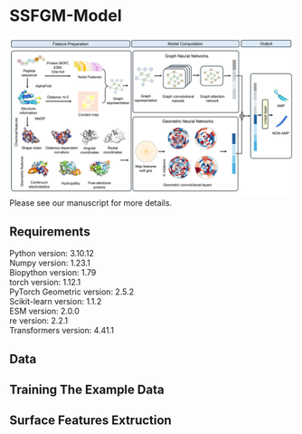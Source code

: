 # SSFGM-Model
![image](https://github.com/ggcameronnogg/SSFGM-Model/blob/main/model.png)
<br/>
Please see our manuscript for more details.<br/>
## Requirements
Python version: 3.10.12<br/>
Numpy version: 1.23.1<br/>
Biopython version: 1.79<br/>
torch version: 1.12.1<br/>
PyTorch Geometric version: 2.5.2<br/>
Scikit-learn version: 1.1.2<br/>
ESM version: 2.0.0<br/>
re version: 2.2.1<br/>
Transformers version: 4.41.1
## Data


## Training The Example Data

## Surface Features Extruction
